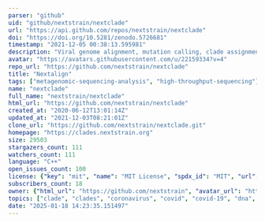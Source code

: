```yaml
---
parser: "github"
uid: "github/nextstrain/nextclade"
url: "https://api.github.com/repos/nextstrain/nextclade"
doi: "https://doi.org/10.5281/zenodo.5726681"
timestamp: "2021-12-05 00:38:13.595981"
description: "Viral genome alignment, mutation calling, clade assignment, quality checks and phylogenetic placement"
avatar: "https://avatars.githubusercontent.com/u/22159334?v=4"
repo_url: "https://github.com/nextstrain/nextclade"
title: "Nextalign"
tags: ["metagenomic-sequencing-analysis", "high-throughput-sequencing"]
name: "nextclade"
full_name: "nextstrain/nextclade"
html_url: "https://github.com/nextstrain/nextclade"
created_at: "2020-06-12T13:01:14Z"
updated_at: "2021-12-03T08:21:01Z"
clone_url: "https://github.com/nextstrain/nextclade.git"
homepage: "https://clades.nextstrain.org"
size: 29503
stargazers_count: 111
watchers_count: 111
language: "C++"
open_issues_count: 100
license: {"key": "mit", "name": "MIT License", "spdx_id": "MIT", "url": "https://api.github.com/licenses/mit", "node_id": "MDc6TGljZW5zZTEz"}
subscribers_count: 18
owner: {"html_url": "https://github.com/nextstrain", "avatar_url": "https://avatars.githubusercontent.com/u/22159334?v=4", "login": "nextstrain", "type": "Organization"}
topics: ["clade", "clades", "coronavirus", "covid", "covid-19", "dna", "ncov", "neherlab", "nextstrain", "research", "rna", "sars-cov-2", "science", "sequences", "sequencing", "strain", "virus", "covid19", "next-generation-sequencing", "influenza"]
date: "2025-01-18 14:23:35.151497"
---
```

